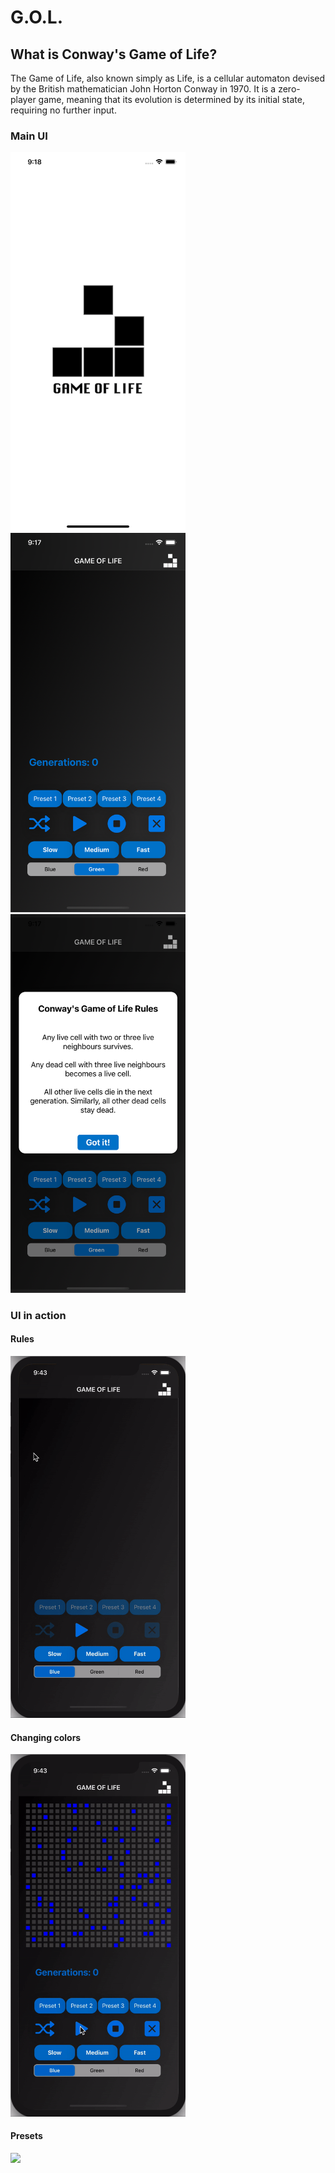 # G.O.L.

## What is Conway's Game of Life?
 
The Game of Life, also known simply as Life, is a cellular automaton devised by the British mathematician John Horton Conway in 1970. It is a zero-player game, meaning that its evolution is determined by its initial state, requiring no further input.

### Main UI
<p float="left">
  <img src="https://github.com/FabiolaSaga/GOL/blob/main/Simulator%20Screen%20Shot%20-%20iPhone%2011%20Pro%20Max%20-%202020-10-23%20at%2009.18.54.png" width="280" />
  <img src="https://github.com/FabiolaSaga/GOL/blob/main/Simulator%20Screen%20Shot%20-%20iPhone%2011%20Pro%20Max%20-%202020-10-23%20at%2009.17.05.png" width="280" /> 
  <img src="https://github.com/FabiolaSaga/GOL/blob/main/Simulator%20Screen%20Shot%20-%20iPhone%2011%20Pro%20Max%20-%202020-10-23%20at%2009.17.21.png" width="280" />
</p>

### UI in action

#### Rules
<p float="left">
  <img src="https://github.com/FabiolaSaga/GOL/blob/main/rules.gif" width="280" />
  </p>
  
#### Changing colors
<p float="left">
  <img src="https://github.com/FabiolaSaga/GOL/blob/main/colors.gif" width="280" />
  </p>
  
#### Presets
<p float="left">
  <img src="https://github.com/FabiolaSaga/GOL/blob/main/presets.gif" width="280" />
  </p>
 

